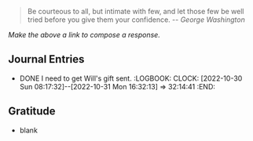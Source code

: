 > Be courteous to all, but intimate with few, and let those few be well tried before you give them your confidence.
> -- <cite>George Washington</cite>

  *Make the above a link to compose a response.*

## Journal Entries
- DONE I need to get Will's gift sent.
  :LOGBOOK:
  CLOCK: [2022-10-30 Sun 08:17:32]--[2022-10-31 Mon 16:32:13] =>  32:14:41
  :END:
## Gratitude
- blank